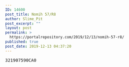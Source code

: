 ```yaml
---
ID: 14600
post_title: Nomih 57/R8
author: Slime_Pit
post_excerpt: ""
layout: post
permalink: >
  https://portalrepository.com/2019/12/13/nomih-57-r8/
published: true
post_date: 2019-12-13 04:37:20
---
```

<pre>321907590CA0</pre>